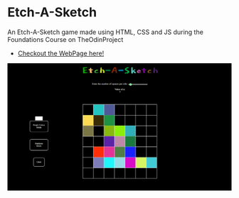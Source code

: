 # Etch-A-Sketch

An Etch-A-Sketch game made using HTML, CSS and JS during the Foundations Course on TheOdinProject

- [Checkout the WebPage here!](https://jwoll2004.github.io/Etch-A-Sketch/)

![demo screenshot](images/demoss.png)